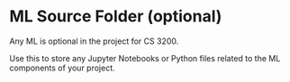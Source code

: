 # ML Source Folder (optional)

Any ML is optional in the project for CS 3200. 

Use this to store any Jupyter Notebooks or Python files related to the ML components of your project.
